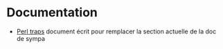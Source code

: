 # Documentation

* [Perl traps](perl_traps.html) document écrit pour remplacer la section actuelle de la doc de sympa

